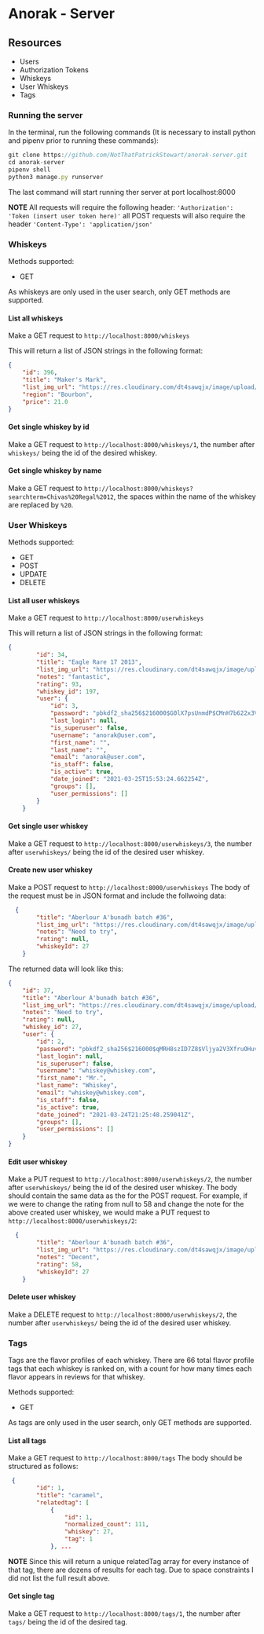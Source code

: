 # Anorak - Server

## Resources
* Users
* Authorization Tokens
* Whiskeys
* User Whiskeys
* Tags

### Running the server
In the terminal, run the following commands (It is necessary to install python and pipenv prior to running these commands): 
```javascript
git clone https://github.com/NotThatPatrickStewart/anorak-server.git
cd anorak-server
pipenv shell
python3 manage.py runserver
```
The last command will start running ther server at port localhost:8000

**NOTE**
All requests will require the following header:
`'Authorization': 'Token (insert user token here)'`
all POST requests will also require the header `'Content-Type': 'application/json'`

### Whiskeys
Methods supported:
* GET

As whiskeys are only used in the user search, only GET methods are supported.

#### List all whiskeys
Make a GET request to `http://localhost:8000/whiskeys`

This will return a list of JSON strings in the following format:
```JSON
{
    "id": 396,
    "title": "Maker's Mark",
    "list_img_url": "https://res.cloudinary.com/dt4sawqjx/image/upload/v1463683068/liwwdkkor7uepkwm5xwc.jpg",
    "region": "Bourbon",
    "price": 21.0
}
```

#### Get single whiskey by id
Make a GET request to `http://localhost:8000/whiskeys/1`, the number after `whiskeys/` being the id of the desired whiskey.

#### Get single whiskey by name
Make a GET request to `http://localhost:8000/whiskeys?searchterm=Chivas%20Regal%2012`, the spaces within the name of the whiskey are replaced by `%20`.

### User Whiskeys
Methods supported:
* GET
* POST
* UPDATE
* DELETE

#### List all user whiskeys
Make a GET request to `http://localhost:8000/userwhiskeys`

This will return a list of JSON strings in the following format:
```JSON
{
        "id": 34,
        "title": "Eagle Rare 17 2013",
        "list_img_url": "https://res.cloudinary.com/dt4sawqjx/image/upload/v1463682939/aryukfusjxrfz7tzfju8.jpg",
        "notes": "fantastic",
        "rating": 93,
        "whiskey_id": 197,
        "user": {
            "id": 3,
            "password": "pbkdf2_sha256$216000$G0lX7psUnmdP$CMnH7b622x3V3Fx3xsZkO2853kptLvzQ3/JoJ5XQ5fE=",
            "last_login": null,
            "is_superuser": false,
            "username": "anorak@user.com",
            "first_name": "",
            "last_name": "",
            "email": "anorak@user.com",
            "is_staff": false,
            "is_active": true,
            "date_joined": "2021-03-25T15:53:24.662254Z",
            "groups": [],
            "user_permissions": []
        }
    }
```

#### Get single user whiskey
Make a GET request to `http://localhost:8000/userwhiskeys/3`, the number after `userwhiskeys/` being the id of the desired user whiskey.

#### Create new user whiskey
Make a POST request to `http://localhost:8000/userwhiskeys`
The body of the request must be in JSON format and include the follwoing data:
```JSON
  {
        "title": "Aberlour A'bunadh batch #36",
        "list_img_url": "https://res.cloudinary.com/dt4sawqjx/image/upload/v1463682979/przkj3phtkchoyozalzj.jpg",
        "notes": "Need to try",
        "rating": null,
        "whiskeyId": 27
    }
```
The returned data will look like this:
```JSON
{
    "id": 37,
    "title": "Aberlour A'bunadh batch #36",
    "list_img_url": "https://res.cloudinary.com/dt4sawqjx/image/upload/v1463682979/przkj3phtkchoyozalzj.jpg",
    "notes": "Need to try",
    "rating": null,
    "whiskey_id": 27,
    "user": {
        "id": 2,
        "password": "pbkdf2_sha256$216000$qMRH8szID7Z8$Vljya2V3XfruOHuvx1hGz9ZyKg4bxbw7rc2WO0gTR7I=",
        "last_login": null,
        "is_superuser": false,
        "username": "whiskey@whiskey.com",
        "first_name": "Mr.",
        "last_name": "Whiskey",
        "email": "whiskey@whiskey.com",
        "is_staff": false,
        "is_active": true,
        "date_joined": "2021-03-24T21:25:48.259041Z",
        "groups": [],
        "user_permissions": []
    }
}
```
#### Edit user whiskey
Make a PUT request to `http://localhost:8000/userwhiskeys/2`, the number after `userwhiskeys/` being the id of the desired user whiskey.
The body should contain the same data as the for the POST request. For example, if we were to change the rating from null to 58 and change the note for the above created user whiskey, we would make a PUT request to `http://localhost:8000/userwhiskeys/2`:

```JSON
  {
        "title": "Aberlour A'bunadh batch #36",
        "list_img_url": "https://res.cloudinary.com/dt4sawqjx/image/upload/v1463682979/przkj3phtkchoyozalzj.jpg",
        "notes": "Decent",
        "rating": 58,
        "whiskeyId": 27
    }
```
#### Delete user whiskey
Make a DELETE request to `http://localhost:8000/userwhiskeys/2`, the number after `userwhiskeys/` being the id of the desired user whiskey.

### Tags
Tags are the flavor profiles of each whiskey. There are 66 total flavor profile tags that each whiskey is ranked on, with a count for how many times each flavor appears in reviews for that whiskey.

Methods supported:
* GET

As tags are only used in the user search, only GET methods are supported.

#### List all tags
Make a GET request to `http://localhost:8000/tags`
The body should be structured as follows:
```JSON
 {
        "id": 1,
        "title": "caramel",
        "relatedtag": [
            {
                "id": 1,
                "normalized_count": 111,
                "whiskey": 27,
                "tag": 1
            }, ...
```
**NOTE**
Since this will return a unique relatedTag array for every instance of that tag, there are dozens of results for each tag. Due to space constraints I did not list the full result above.

#### Get single tag
Make a GET request to `http://localhost:8000/tags/1`, the number after `tags/` being the id of the desired tag.
